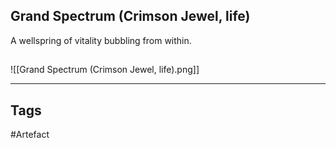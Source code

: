 ## Grand Spectrum (Crimson Jewel, life)
A wellspring of vitality bubbling from within.
## 
![[Grand Spectrum (Crimson Jewel, life).png]]

---
## Tags
#Artefact